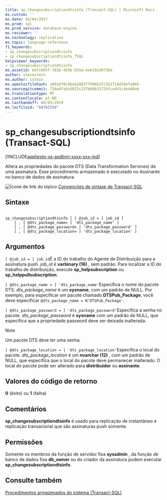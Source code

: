 ```yaml
---
title: sp_changesubscriptiondtsinfo (Transact-SQL) | Microsoft Docs
ms.custom: ''
ms.date: 03/04/2017
ms.prod: sql
ms.prod_service: database-engine
ms.reviewer: ''
ms.technology: replication
ms.topic: language-reference
f1_keywords:
- sp_changesubscriptiondtsinfo
- sp_changesubscriptiondtsinfo_TSQL
helpviewer_keywords:
- sp_changesubscriptiondtsinfo
ms.assetid: 64fc085f-f81b-493b-b59a-ee6192d9736d
author: stevestein
ms.author: sstein
ms.openlocfilehash: a091df0cbbeb2883ff9905d7c5b3718d50efa86b
ms.sourcegitcommit: 728a4fa5a3022c237b68b31724fce441c4e4d0ab
ms.translationtype: MT
ms.contentlocale: pt-BR
ms.lasthandoff: 08/03/2019
ms.locfileid: "68762550"
---
```

# <a name="spchangesubscriptiondtsinfo-transact-sql"></a>sp_changesubscriptiondtsinfo (Transact-SQL)
[!INCLUDE[appliesto-ss-asdbmi-xxxx-xxx-md](../../includes/appliesto-ss-asdbmi-xxxx-xxx-md.md)]

  Altera as propriedades do pacote DTS (Data Transformation Services) de uma assinatura. Esse procedimento armazenado é executado no Assinante no banco de dados de assinatura.  
  
 ![Ícone de link do tópico](../../database-engine/configure-windows/media/topic-link.gif "Ícone de link do tópico") [Convenções de sintaxe de Transact-SQL](../../t-sql/language-elements/transact-sql-syntax-conventions-transact-sql.md)  
  
## <a name="syntax"></a>Sintaxe  
  
```  
  
sp_changesubscriptiondtsinfo [ [ @job_id = ] job_id ]  
    [ , [ @dts_package_name= ] 'dts_package_name' ]  
    [ , [ @dts_package_password= ] 'dts_package_password' ]  
    [ , [ @dts_package_location= ] 'dts_package_location' ]  
```  
  
## <a name="arguments"></a>Argumentos  
`[ @job_id = ] job_id`É a ID do trabalho do Agente de Distribuição para a assinatura push. *job_id* é **varbinary (16)** , sem padrão. Para localizar a ID do trabalho de distribuição, execute **sp_helpsubscription** ou **sp_helppullsubscription**.  
  
`[ @dts_package_name = ] 'dts_package_name'`Especifica o nome do pacote DTS. *dts_package_name* é um **sysname**, com um padrão de NULL. Por exemplo, para especificar um pacote chamado **DTSPub_Package**, você deve especificar `@dts_package_name = N'DTSPub_Package'`.  
  
`[ @dts_package_password = ] 'dts_package_password'`Especifica a senha no pacote. *dts_package_password* é **sysname** com um padrão de NULL, que especifica que a propriedade password deve ser deixada inalterada.  
  
> [!NOTE]  
>  Um pacote DTS deve ter uma senha.  
  
`[ @dts_package_location = ] 'dts_package_location'`Especifica o local do pacote. *dts_package_location* é um **nvarchar (12)** , com um padrão de NULL, que especifica que o local do pacote deve permanecer inalterado. O local do pacote pode ser alterado para **distribuidor** ou **assinante**.  
  
## <a name="return-code-values"></a>Valores do código de retorno  
 **0** (êxito) ou **1** (falha)  
  
## <a name="remarks"></a>Comentários  
 **sp_changesubscriptiondtsinfo** é usado para replicação de instantâneo e replicação transacional que são assinaturas push somente.  
  
## <a name="permissions"></a>Permissões  
 Somente os membros da função de servidor fixa **sysadmin** , da função de banco de dados fixa **db_owner** ou do criador da assinatura podem executar **sp_changesubscriptiondtsinfo**.  
  
## <a name="see-also"></a>Consulte também  
 [Procedimentos armazenados do sistema &#40;Transact-SQL&#41;](../../relational-databases/system-stored-procedures/system-stored-procedures-transact-sql.md)  
  
  
